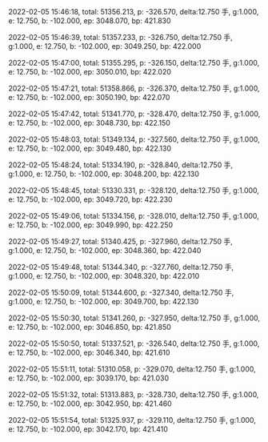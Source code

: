 2022-02-05 15:46:18, total: 51356.213, p: -326.570, delta:12.750 手, g:1.000, e: 12.750, b: -102.000, ep: 3048.070, bp: 421.830

2022-02-05 15:46:39, total: 51357.233, p: -326.750, delta:12.750 手, g:1.000, e: 12.750, b: -102.000, ep: 3049.250, bp: 422.000

2022-02-05 15:47:00, total: 51355.295, p: -326.150, delta:12.750 手, g:1.000, e: 12.750, b: -102.000, ep: 3050.010, bp: 422.020

2022-02-05 15:47:21, total: 51358.866, p: -326.370, delta:12.750 手, g:1.000, e: 12.750, b: -102.000, ep: 3050.190, bp: 422.070

2022-02-05 15:47:42, total: 51341.770, p: -328.470, delta:12.750 手, g:1.000, e: 12.750, b: -102.000, ep: 3048.730, bp: 422.150

2022-02-05 15:48:03, total: 51349.134, p: -327.560, delta:12.750 手, g:1.000, e: 12.750, b: -102.000, ep: 3049.480, bp: 422.130

2022-02-05 15:48:24, total: 51334.190, p: -328.840, delta:12.750 手, g:1.000, e: 12.750, b: -102.000, ep: 3048.200, bp: 422.130

2022-02-05 15:48:45, total: 51330.331, p: -328.120, delta:12.750 手, g:1.000, e: 12.750, b: -102.000, ep: 3049.720, bp: 422.230

2022-02-05 15:49:06, total: 51334.156, p: -328.010, delta:12.750 手, g:1.000, e: 12.750, b: -102.000, ep: 3049.990, bp: 422.250

2022-02-05 15:49:27, total: 51340.425, p: -327.960, delta:12.750 手, g:1.000, e: 12.750, b: -102.000, ep: 3048.360, bp: 422.040

2022-02-05 15:49:48, total: 51344.340, p: -327.760, delta:12.750 手, g:1.000, e: 12.750, b: -102.000, ep: 3048.320, bp: 422.010

2022-02-05 15:50:09, total: 51344.600, p: -327.340, delta:12.750 手, g:1.000, e: 12.750, b: -102.000, ep: 3049.700, bp: 422.130

2022-02-05 15:50:30, total: 51341.260, p: -327.950, delta:12.750 手, g:1.000, e: 12.750, b: -102.000, ep: 3046.850, bp: 421.850

2022-02-05 15:50:50, total: 51337.521, p: -326.540, delta:12.750 手, g:1.000, e: 12.750, b: -102.000, ep: 3046.340, bp: 421.610

2022-02-05 15:51:11, total: 51310.058, p: -329.070, delta:12.750 手, g:1.000, e: 12.750, b: -102.000, ep: 3039.170, bp: 421.030

2022-02-05 15:51:32, total: 51313.883, p: -328.730, delta:12.750 手, g:1.000, e: 12.750, b: -102.000, ep: 3042.950, bp: 421.460

2022-02-05 15:51:54, total: 51325.937, p: -329.110, delta:12.750 手, g:1.000, e: 12.750, b: -102.000, ep: 3042.170, bp: 421.410